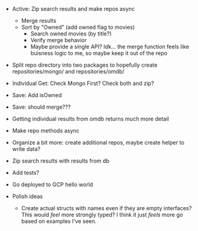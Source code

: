 - Active: Zip search results and make repos async
    - Merge results
    - Sort by "Owned" (add owned flag to movies)
        - Search owned movies (by title?)
        - Verify merge behavior
        - Maybe provide a single API? Idk... the merge function feels like buisness logic to me, so maybe keep it out of the repo

- Split repo directory into two packages to hopefully create repositories/mongo/ and repositories/omdb/ 
- Individual Get: Check Mongo First? Check both and zip? 
- Save: Add isOwned
- Save: should merge??? 
- Getting individual results from omdb returns much more detail
- Make repo methods async

- Organize a bit more: create additional repos, maybe create helper to write data? 
- Zip search results with results from db 
- Add tests? 
- Go deployed to GCP hello world 


- Polish ideas
    - Create actual structs with names even if they are empty interfaces? This would *feel* more strongly typed? I think it just *feels* more go based on examples I've seen. 